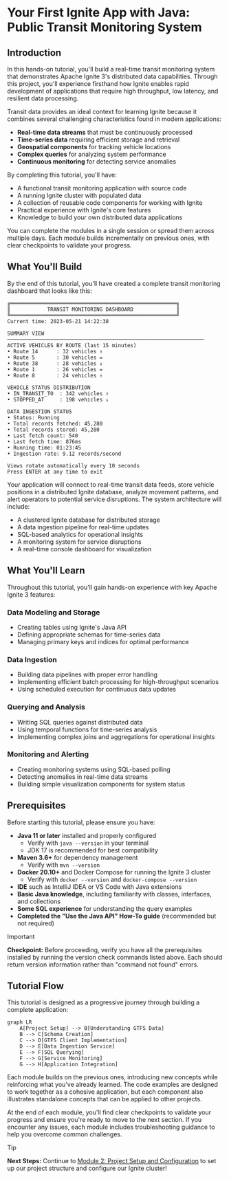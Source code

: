 # Your First Ignite App with Java: Public Transit Monitoring System

## Introduction

In this hands-on tutorial, you'll build a real-time transit monitoring system that demonstrates Apache Ignite 3's distributed data capabilities. Through this project, you'll experience firsthand how Ignite enables rapid development of applications that require high throughput, low latency, and resilient data processing.

Transit data provides an ideal context for learning Ignite because it combines several challenging characteristics found in modern applications:

- **Real-time data streams** that must be continuously processed
- **Time-series data** requiring efficient storage and retrieval
- **Geospatial components** for tracking vehicle locations
- **Complex queries** for analyzing system performance
- **Continuous monitoring** for detecting service anomalies

By completing this tutorial, you'll have:

- A functional transit monitoring application with source code
- A running Ignite cluster with populated data
- A collection of reusable code components for working with Ignite
- Practical experience with Ignite's core features
- Knowledge to build your own distributed data applications

You can complete the modules in a single session or spread them across multiple days. Each module builds incrementally on previous ones, with clear checkpoints to validate your progress.

## What You'll Build

By the end of this tutorial, you'll have created a complete transit monitoring dashboard that looks like this:

```text
╔══════════════════════════════════════════════════════╗
║            TRANSIT MONITORING DASHBOARD              ║
╚══════════════════════════════════════════════════════╝
Current time: 2023-05-21 14:22:38

SUMMARY VIEW
────────────────────────────────────────────────────────────────
ACTIVE VEHICLES BY ROUTE (last 15 minutes)
• Route 14      : 32 vehicles ↑
• Route 5       : 30 vehicles =
• Route 38      : 28 vehicles ↓
• Route 1       : 26 vehicles =
• Route 8       : 24 vehicles ↑

VEHICLE STATUS DISTRIBUTION
• IN_TRANSIT_TO  : 342 vehicles ↑
• STOPPED_AT     : 198 vehicles ↓

DATA INGESTION STATUS
• Status: Running
• Total records fetched: 45,280
• Total records stored: 45,280
• Last fetch count: 540
• Last fetch time: 876ms
• Running time: 01:23:45
• Ingestion rate: 9.12 records/second

Views rotate automatically every 10 seconds
Press ENTER at any time to exit
```

Your application will connect to real-time transit data feeds, store vehicle positions in a distributed Ignite database, analyze movement patterns, and alert operators to potential service disruptions. The system architecture will include:

- A clustered Ignite database for distributed storage
- A data ingestion pipeline for real-time updates
- SQL-based analytics for operational insights
- A monitoring system for service disruptions
- A real-time console dashboard for visualization

## What You'll Learn

Throughout this tutorial, you'll gain hands-on experience with key Apache Ignite 3 features:

### Data Modeling and Storage

- Creating tables using Ignite's Java API
- Defining appropriate schemas for time-series data
- Managing primary keys and indices for optimal performance

### Data Ingestion

- Building data pipelines with proper error handling
- Implementing efficient batch processing for high-throughput scenarios
- Using scheduled execution for continuous data updates

### Querying and Analysis

- Writing SQL queries against distributed data
- Using temporal functions for time-series analysis
- Implementing complex joins and aggregations for operational insights

### Monitoring and Alerting

- Creating monitoring systems using SQL-based polling
- Detecting anomalies in real-time data streams
- Building simple visualization components for system status

## Prerequisites

Before starting this tutorial, please ensure you have:

- **Java 11 or later** installed and properly configured
  - Verify with `java --version` in your terminal
  - JDK 17 is recommended for best compatibility
- **Maven 3.6+** for dependency management
  - Verify with `mvn --version`
- **Docker 20.10+** and Docker Compose for running the Ignite 3 cluster
  - Verify with `docker --version` and `docker-compose --version`
- **IDE** such as IntelliJ IDEA or VS Code with Java extensions
- **Basic Java knowledge**, including familiarity with classes, interfaces, and collections
- **Some SQL experience** for understanding the query examples
- **Completed the "Use the Java API" How-To guide** (recommended but not required)

> [!important]
> **Checkpoint:** Before proceeding, verify you have all the prerequisites installed by running the version check commands listed above. Each should return version information rather than "command not found" errors.

## Tutorial Flow

This tutorial is designed as a progressive journey through building a complete application:

```mermaid
graph LR
    A[Project Setup] --> B[Understanding GTFS Data]
    B --> C[Schema Creation]
    C --> D[GTFS Client Implementation]
    D --> E[Data Ingestion Service]
    E --> F[SQL Querying]
    F --> G[Service Monitoring]
    G --> H[Application Integration]
```

Each module builds on the previous ones, introducing new concepts while reinforcing what you've already learned. The code examples are designed to work together as a cohesive application, but each component also illustrates standalone concepts that can be applied to other projects.

At the end of each module, you'll find clear checkpoints to validate your progress and ensure you're ready to move to the next section. If you encounter any issues, each module includes troubleshooting guidance to help you overcome common challenges.

> [!tip]
> **Next Steps:** Continue to [Module 2: Project Setup and Configuration](02-project-setup.md) to set up our project structure and configure our Ignite cluster!
